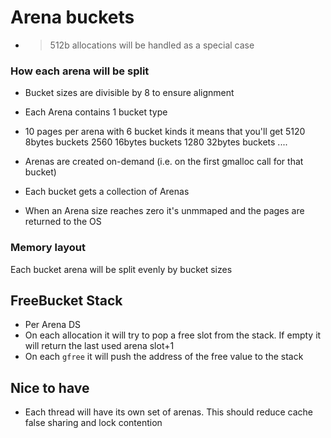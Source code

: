 # Arena buckets

- >512b allocations will be handled as a special case

### How each arena will be split

- Bucket sizes are divisible by 8 to ensure alignment
- Each Arena contains 1 bucket type
- 10 pages per arena 
  with 6 bucket kinds it means that you'll get 
  5120 8bytes buckets
  2560 16bytes buckets
  1280 32bytes buckets
  ....

- Arenas are created on-demand (i.e. on the first gmalloc call for that bucket)
- Each bucket gets a collection of Arenas
- When an Arena size reaches zero it's unmmaped and the pages are returned to the OS


###  Memory layout

Each bucket arena will be split evenly by bucket sizes

## FreeBucket Stack
- Per Arena DS 
- On each allocation it will try to pop a free slot from the stack. 
  If empty it will return the last used arena slot+1
- On each `gfree` it will push the address of the 
  free value to the stack

## Nice to have
 
- Each thread will have its own set of arenas. This should reduce cache 
  false sharing and lock contention
 
